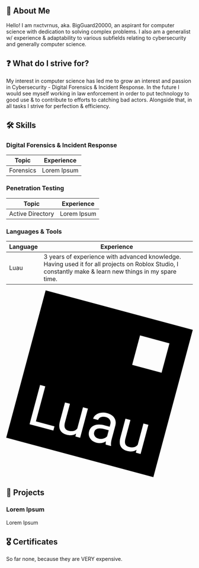 ## 👤 About Me

Hello! I am nxctvrnus, aka. BigGuard20000, an aspirant for computer science with dedication to solving complex problems. I also am a generalist w/ experience & adaptability to various subfields relating to cybersecurity and generally computer science.

## ❓ What do I strive for?

My interest in computer science has led me to grow an interest and passion in Cybersecurity - Digital Forensics & Incident Response. In the future I would see myself working in law enforcement in order to put technology to good use & to contribute to efforts to catching bad actors. Alongside that, in all tasks I strive for perfection & efficiency.

## 🛠️ Skills

### Digital Forensics & Incident Response
| Topic      | Experience |
| ----------- | ----------- |
| Forensics      |  Lorem Ipsum       |

### Penetration Testing
| Topic      | Experience |
| ----------- | ----------- |
| Active Directory      |  Lorem Ipsum       |

### Languages & Tools
| Language      | Experience |
| ----------- | ----------- |
| Luau |  3 years of experience with advanced knowledge. Having used it for all projects on Roblox Studio, I constantly make & learn new things in my spare time.       |
<svg role="img" viewBox="0 0 24 24" xmlns="http://www.w3.org/2000/svg"><title>Luau</title><path d="M24 5.072 18.928 24 0 18.928 5.072 0 24 5.072ZM8.984 18.402l-.085.375.61.163 1.005-3.75-.641-.172-.731 2.728c-.26.322-.635.417-1.125.286-.462-.124-.616-.47-.464-1.039l.649-2.422-.641-.172-.654 2.44c-.12.455-.107.828.039 1.117.148.287.422.485.822.592.483.13.888.081 1.216-.146Zm3.818 1.42.672.18.015-.055c-.034-.227-.004-.512.088-.857l.462-1.725c.093-.382.045-.713-.142-.994-.187-.282-.496-.481-.928-.597a1.897 1.897 0 0 0-.793-.05 1.42 1.42 0 0 0-.652.272.912.912 0 0 0-.343.488l.645.172c.044-.164.159-.283.344-.357a.969.969 0 0 1 .622-.02c.261.07.44.19.54.36.098.168.117.364.057.588l-.079.295-.624-.167c-.538-.145-.985-.148-1.342-.01-.353.135-.582.398-.687.789-.086.32-.04.618.14.891.183.272.458.458.828.557.414.11.811.05 1.192-.179-.028.196-.033.336-.015.42Zm-.934-.774a.8.8 0 0 1-.47-.307.606.606 0 0 1-.075-.526c.123-.46.577-.584 1.363-.374l.502.135-.206.77a.978.978 0 0 1-.5.3 1.166 1.166 0 0 1-.614.002ZM21 6.804l-3.786-1.015L16.2 9.575l3.786 1.014L21 6.804ZM3.818 16.832l1.207-4.502-.67-.18-1.352 5.047 3.06.82.146-.544-2.39-.64Zm12.944 3.654-.086.375.61.163 1.005-3.75-.641-.172-.731 2.728c-.26.322-.634.417-1.124.286-.462-.124-.617-.47-.465-1.039l.65-2.422-.642-.172-.654 2.44c-.12.456-.106.828.04 1.117.147.288.421.485.821.592.483.13.889.081 1.217-.146Z"/></svg>

## 💼 Projects
### Lorem Ipsum
Lorem Ipsum

## 🎖️ Certificates
So far none, because they are VERY expensive.
